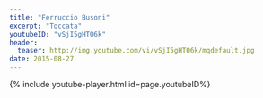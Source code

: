 ```yaml
---
title: "Ferruccio Busoni"
excerpt: "Toccata"
youtubeID: "vSjI5gHTO6k"
header:
  teaser: http://img.youtube.com/vi/vSjI5gHTO6k/mqdefault.jpg
date: 2015-08-27
---
```


{% include youtube-player.html id=page.youtubeID%}
